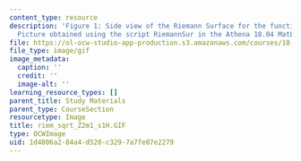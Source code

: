 ```yaml
---
content_type: resource
description: 'Figure 1: Side view of the Riemann Surface for the function f(z)=(z[exp]2-1)[exp]1/2.
  Picture obtained using the script RiemannSur in the Athena 18.04 MatLab Toolkit.'
file: https://ol-ocw-studio-app-production.s3.amazonaws.com/courses/18-04-complex-variables-with-applications-fall-1999/1d4806a284a4d520c3297a7fe07e2279_riem_sqrt_Z2m1_s1H.GIF
file_type: image/gif
image_metadata:
  caption: ''
  credit: ''
  image-alt: ''
learning_resource_types: []
parent_title: Study Materials
parent_type: CourseSection
resourcetype: Image
title: riem_sqrt_Z2m1_s1H.GIF
type: OCWImage
uid: 1d4806a2-84a4-d520-c329-7a7fe07e2279
---
```

